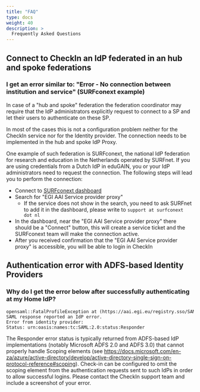 ```yaml
---
title: "FAQ"
type: docs
weight: 40
description: >
  Frequently Asked Questions 
---
```


## Connect to CheckIn an IdP federated in an hub and spoke federations

### I get an error similar to: "Error - No connection between institution and service" (SURFconext example)

In case of a "hub and spoke" federation the federation coordinator may
require that the IdP administrators explicitly request to connect to a
SP and let their users to authenticate on these SP.

In most of the cases this is not a configuration problem neither for the
CheckIn service nor for the Identity provider. The connection needs to
be implemented in the hub and spoke IdP Proxy.

One example of such federation is SURFconext, the national IdP
federation for research and education in the Netherlands operated by
SURFnet. If you are using credentials from a Dutch IdP in eduGAIN, you
or your IdP administrators need to request the connection. The following
steps will lead you to perform the connection:

- Connect to [SURFconext
  dashboard](https://dashboard.surfconext.nl/apps)
- Search for "EGI AAI Service provider proxy"
  - If the service does not show in the search, you need to ask
    SURFnet to add it in the dashboard, please write to `support at
    surfconext dot nl`
- In the dashboard, near the "EGI AAI Service provider proxy" there
  should be a "Connect" button, this will create a service ticket
  and the SURFconext team will make the connection active.
- After you received confirmation that the "EGI AAI Service provider
  proxy" is accessible, you will be able to login in CheckIn

## Authentication error with ADFS-based Identity Providers

### Why do I get the error below after successfully authenticating at my Home IdP?

```plaintext
opensaml::FatalProfileException at (https://aai.egi.eu/registry.sso/SAML2/POST)
SAML response reported an IdP error.
Error from identity provider:
Status: urn:oasis:names:tc:SAML:2.0:status:Responder
```

The Responder error status is typically returned from ADFS-based IdP
implementations (notably Microsoft ADFS 2.0 and ADFS 3.0) that cannot
properly handle Scoping elements (see
<https://docs.microsoft.com/en-za/azure/active-directory/develop/active-directory-single-sign-on-protocol-reference#scoping>).
Check-in can be configured to omit the scoping element from the
authentication requests sent to such IdPs in order to allow successful
logins. Please contact the CheckIn support team and include a screenshot
of your error.
